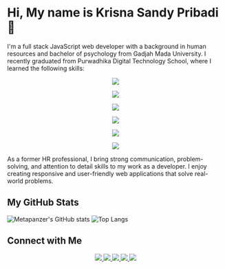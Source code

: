 # Hi, My name is Krisna Sandy Pribadi 👋

I'm a full stack JavaScript web developer with a background in human resources and bachelor of psychology from Gadjah Mada University. I recently graduated from Purwadhika Digital Technology School, where I learned the following skills:

<p align="center">
    <img src="https://skillicons.dev/icons?i=js" />
</p>
<p align="center">
    <img src="https://skillicons.dev/icons?i=html,css,react,redux,bootstrap,materialui,tailwind" />
</p>
<p align="center">
    <img src="https://skillicons.dev/icons?i=nodejs,express,sequelize" />
</p>
<p align="center">
    <img src="https://skillicons.dev/icons?i=mysql,mongodb" />
</p>
<p align="center">
    <img src="https://skillicons.dev/icons?i=git,github,postman,vscode" />
</p>
<p align="center">
    <img src="https://icons8.com/icon/oROcPah5ues6/jira" />
</p>


As a former HR professional, I bring strong communication, problem-solving, and attention to detail skills to my work as a developer. I enjoy creating responsive and user-friendly web applications that solve real-world problems.

## My GitHub Stats

![Metapanzer's GitHub stats](https://github-readme-stats.vercel.app/api?username=Metapanzer&show_icons=true&theme=dark)
![Top Langs](https://github-readme-stats.vercel.app/api/top-langs/?username=Metapanzer&layout=compact&theme=dark)


## Connect with Me

<p align="center">
  <a href="https://www.linkedin.com/in/sandypribadi" target="_blank">
    <img src="https://skillicons.dev/icons?i=linkedin" />
  </a>
    <a href="https://www.facebook.com/Baltheon/" target="_blank">
    <img src="https://user-images.githubusercontent.com/113227273/227856503-55aeeaf1-251a-4516-97b6-077e63490fff.png" />
  </a>
    <a href="https://twitter.com/Baltheon" target="_blank">
    <img src="https://skillicons.dev/icons?i=twitter" />
  </a>
    <a href="https://www.instagram.com/baltheon" target="_blank">
    <img src="https://skillicons.dev/icons?i=instagram" />
  </a>
    <a href="https://discordapp.com/users/Baltheon#1770" target="_blank">
    <img src="https://skillicons.dev/icons?i=discord" />
  </a>
  
    
</p>
